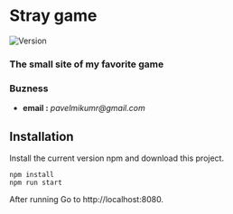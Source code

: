# Stray game

![Version](https://img.shields.io/npm/v/npm)

### The small site of my favorite game

### Buzness

- **email :** _pavelmikumr@gmail.com_

## Installation

Install the current version npm and download this project.

```npm
npm install
npm run start
```

After running Go to http://localhost:8080.
